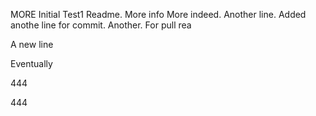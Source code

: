 MORE
Initial Test1 Readme.
More info
More indeed.
Another line.
Added anothe line for commit.
Another.
For pull rea




A new line

Eventually

444

444


